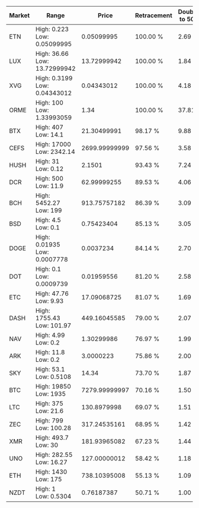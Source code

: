 | Market | Range | Price| Retracement | Doubles to 50% |
| --- | --- | --- | --- | --- |
| ETN | High: 0.223<br />Low: 0.05099995 | 0.05099995 | 100.00 % | 2.69 |
| LUX | High: 36.66<br />Low: 13.72999942 | 13.72999942 | 100.00 % | 1.84 |
| XVG | High: 0.3199<br />Low: 0.04343012 | 0.04343012 | 100.00 % | 4.18 |
| ORME | High: 100<br />Low: 1.33993059 | 1.34 | 100.00 % | 37.81 |
| BTX | High: 407<br />Low: 14.1 | 21.30499991 | 98.17 % | 9.88 |
| CEFS | High: 17000<br />Low: 2342.14 | 2699.99999999 | 97.56 % | 3.58 |
| HUSH | High: 31<br />Low: 0.12 | 2.1501 | 93.43 % | 7.24 |
| DCR | High: 500<br />Low: 11.9 | 62.99999255 | 89.53 % | 4.06 |
| BCH | High: 5452.27<br />Low: 199 | 913.75757182 | 86.39 % | 3.09 |
| BSD | High: 4.5<br />Low: 0.1 | 0.75423404 | 85.13 % | 3.05 |
| DOGE | High: 0.01935<br />Low: 0.0007778 | 0.0037234 | 84.14 % | 2.70 |
| DOT | High: 0.1<br />Low: 0.0009739 | 0.01959556 | 81.20 % | 2.58 |
| ETC | High: 47.76<br />Low: 9.93 | 17.09068725 | 81.07 % | 1.69 |
| DASH | High: 1755.43<br />Low: 101.97 | 449.16045585 | 79.00 % | 2.07 |
| NAV | High: 4.99<br />Low: 0.2 | 1.30299986 | 76.97 % | 1.99 |
| ARK | High: 11.8<br />Low: 0.2 | 3.0000223 | 75.86 % | 2.00 |
| SKY | High: 53.1<br />Low: 0.5108 | 14.34 | 73.70 % | 1.87 |
| BTC | High: 19850<br />Low: 1935 | 7279.99999997 | 70.16 % | 1.50 |
| LTC | High: 375<br />Low: 21.6 | 130.8979998 | 69.07 % | 1.51 |
| ZEC | High: 799<br />Low: 100.28 | 317.24535161 | 68.95 % | 1.42 |
| XMR | High: 493.7<br />Low: 30 | 181.93965082 | 67.23 % | 1.44 |
| UNO | High: 282.55<br />Low: 16.27 | 127.00000012 | 58.42 % | 1.18 |
| ETH | High: 1430<br />Low: 175 | 738.10395008 | 55.13 % | 1.09 |
| NZDT | High: 1<br />Low: 0.5304 | 0.76187387 | 50.71 % | 1.00 |
